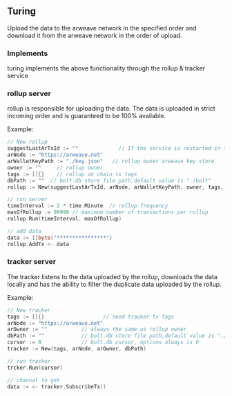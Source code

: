 ## Turing
Upload the data to the arweave network in the specified order and download it from the arweave network in the order of upload.

### Implements
turing implements the above functionality through the rollup & tracker service

### rollup server
rollup is responsible for uploading the data. The data is uploaded in strict incoming order and is guaranteed to be 100% available.

Example:
```go
// New rollup
suggestLastArTxId := "" 	        // If the service is restarted in the case of a lost bolt.db, you need to specify the last txId of the rollup owner uplink
arNode := "https://arweave.net"
arWalletKeyPath := "./key.json"   // rollup owner arweave key store
owner := "" 	// rollup owner
tags := []{} 	// rollup on chain tx tags
dbPath := ""  // bolt.db store file path,default value is "./bolt"
rollup := New(suggestLastArTxId, arNode, arWalletKeyPath, owner, tags, dbPath)

// run server
timeInterval := 2 * time.Minute  // rollup frequency
maxOfRollup := 99999 // maximum number of transactions per rollup
rollup.Run(timeInterval, maxOfRollup)

// add data
data := []byte("****************")
rollup.AddTx <- data
```

### tracker server
The tracker listens to the data uploaded by the rollup, downloads the data locally and has the ability to filter the duplicate data uploaded by the rollup.

Example:
```go
// New tracker
tags := []{}			       // need tracker tx tags
arNode := "https://arweave.net"
arOwner := ""           // always the same as rollup owner
dbPath := ""            // bolt.db store file path,default value is "./bolt"
cursor := 0             // bolt.db cursor, options always is 0
tracker := New(tags, arNode, arOwner, dbPath)

// run tracker
trcker.Run(cursor)

// channal to get 
data := <- tracker.SubscribeTx()
```
